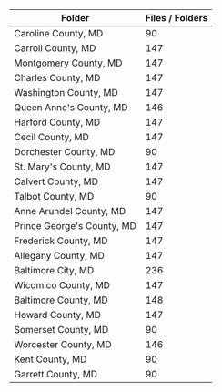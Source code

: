 | Folder                     |   Files / Folders |
|----------------------------|-------------------|
| Caroline County, MD        |                90 |
| Carroll County, MD         |               147 |
| Montgomery County, MD      |               147 |
| Charles County, MD         |               147 |
| Washington County, MD      |               147 |
| Queen Anne's County, MD    |               146 |
| Harford County, MD         |               147 |
| Cecil County, MD           |               147 |
| Dorchester County, MD      |                90 |
| St. Mary's County, MD      |               147 |
| Calvert County, MD         |               147 |
| Talbot County, MD          |                90 |
| Anne Arundel County, MD    |               147 |
| Prince George's County, MD |               147 |
| Frederick County, MD       |               147 |
| Allegany County, MD        |               147 |
| Baltimore City, MD         |               236 |
| Wicomico County, MD        |               147 |
| Baltimore County, MD       |               148 |
| Howard County, MD          |               147 |
| Somerset County, MD        |                90 |
| Worcester County, MD       |               146 |
| Kent County, MD            |                90 |
| Garrett County, MD         |                90 |